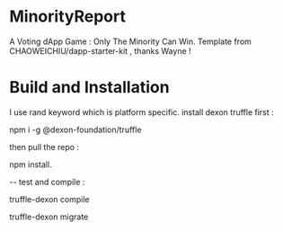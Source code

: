 # MinorityReport
A Voting dApp Game : Only The Minority Can Win.
Template from CHAOWEICHIU/dapp-starter-kit , thanks Wayne !

# Build and Installation
I use rand keyword which is platform specific.
install dexon truffle first :

npm i -g @dexon-foundation/truffle

then pull the repo :

npm install.

-- test and compile :

truffle-dexon compile

truffle-dexon migrate
